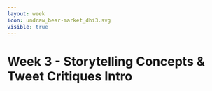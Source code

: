 ```yaml
---
layout: week
icon: undraw_bear-market_dhi3.svg
visible: true
---
```


# Week 3 - Storytelling Concepts & Tweet Critiques Intro


